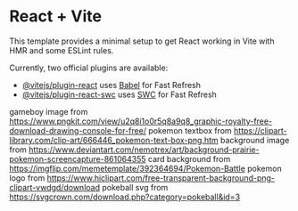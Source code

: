 # React + Vite

This template provides a minimal setup to get React working in Vite with HMR and some ESLint rules.

Currently, two official plugins are available:

- [@vitejs/plugin-react](https://github.com/vitejs/vite-plugin-react/blob/main/packages/plugin-react/README.md) uses [Babel](https://babeljs.io/) for Fast Refresh
- [@vitejs/plugin-react-swc](https://github.com/vitejs/vite-plugin-react-swc) uses [SWC](https://swc.rs/) for Fast Refresh

gameboy image from  https://www.pngkit.com/view/u2q8i1o0r5q8a9q8_graphic-royalty-free-download-drawing-console-for-free/
pokemon textbox from https://clipart-library.com/clip-art/666446_pokemon-text-box-png.htm
background image from https://www.deviantart.com/nemotrex/art/background-prairie-pokemon-screencapture-861064355
card background from https://imgflip.com/memetemplate/392364694/Pokemon-Battle
pokemon logo from https://www.hiclipart.com/free-transparent-background-png-clipart-vwdgd/download
pokeball svg from https://svgcrown.com/download.php?category=pokeball&id=3